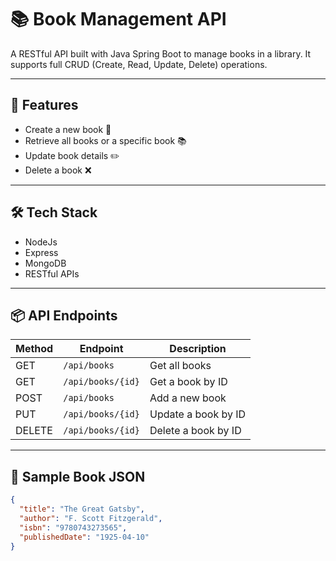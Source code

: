 # 📚 Book Management API

A RESTful API built with Java Spring Boot to manage books in a library. It supports full CRUD (Create, Read, Update, Delete) operations.

---

## 🚀 Features

- Create a new book 📘
- Retrieve all books or a specific book 📚
- Update book details ✏️
- Delete a book ❌

---

## 🛠️ Tech Stack

- NodeJs
- Express
- MongoDB
- RESTful APIs

---

## 📦 API Endpoints

| Method | Endpoint              | Description             |
|--------|-----------------------|-------------------------|
| GET    | `/api/books`          | Get all books           |
| GET    | `/api/books/{id}`     | Get a book by ID        |
| POST   | `/api/books`          | Add a new book          |
| PUT    | `/api/books/{id}`     | Update a book by ID     |
| DELETE | `/api/books/{id}`     | Delete a book by ID     |

---

## 📄 Sample Book JSON

```json
{
  "title": "The Great Gatsby",
  "author": "F. Scott Fitzgerald",
  "isbn": "9780743273565",
  "publishedDate": "1925-04-10"
}
